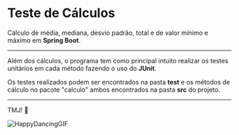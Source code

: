 # Teste de Cálculos
Cálculo de média, mediana, desvio padrão, total e de valor mínimo e máximo em __Spring Boot__.
<hr>

Além dos cálculos, o programa tem como principal intuito realizar os testes unitários em cada método fazendo o uso do __JUnit__.

Os testes realizados podem ser encontrados na pasta __test__ e os métodos de cálculo no pacote "calculo" ambos encontrados na pasta __src__ do projeto.
<hr>

TMJ! 👊


![HappyDancingGIF](https://github.com/GabrielBogo1/teste-calculos/assets/101855454/aa9ebbe3-30d9-4303-8281-fa98fe799a78)



